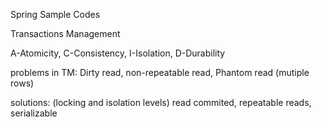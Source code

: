 Spring Sample Codes

Transactions Management

A-Atomicity, C-Consistency, I-Isolation, D-Durability

problems in TM:
Dirty read, non-repeatable read, Phantom read (mutiple rows)

solutions:
(locking and isolation levels) read commited, repeatable reads, serializable 
